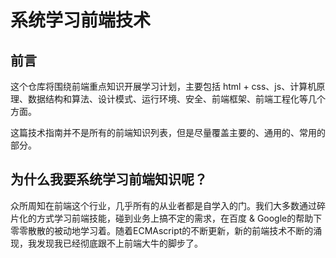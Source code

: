# 系统学习前端技术
## 前言
这个仓库将围绕前端重点知识开展学习计划，主要包括 html + css、js、计算机原理、数据结构和算法、设计模式、运行环境、安全、前端框架、前端工程化等几个方面。

这篇技术指南并不是所有的前端知识列表，但是尽量覆盖主要的、通用的、常用的部分。

## 为什么我要系统学习前端知识呢？
众所周知在前端这个行业，几乎所有的从业者都是自学入的门。我们大多数通过碎片化的方式学习前端技能，碰到业务上搞不定的需求，在百度 & Google的帮助下零零散散的被动地学习着。随着ECMAscript的不断更新，新的前端技术不断的涌现，我发现我已经彻底跟不上前端大牛的脚步了。

